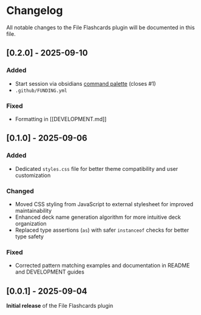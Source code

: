 # Changelog

All notable changes to the File Flashcards plugin will be documented in this file.

## [0.2.0] - 2025-09-10

### Added
- Start session via obsidians [command palette](https://help.obsidian.md/plugins/command-palette) (closes #1)
- `.github/FUNDING.yml`
  
### Fixed
- Formatting in [[DEVELOPMENT.md]]

## [0.1.0] - 2025-09-06

### Added
- Dedicated `styles.css` file for better theme compatibility and user customization

### Changed
- Moved CSS styling from JavaScript to external stylesheet for improved maintainability
- Enhanced deck name generation algorithm for more intuitive deck organization
- Replaced type assertions (`as`) with safer `instanceof` checks for better type safety

### Fixed
- Corrected pattern matching examples and documentation in README and DEVELOPMENT guides

## [0.0.1] - 2025-09-04

**Initial release** of the File Flashcards plugin